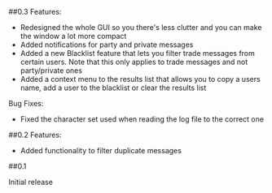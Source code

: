 ##0.3
Features:
- Redesigned the whole GUI so you there's less clutter and you can make the window a lot more compact
- Added notifications for party and private messages
- Added a new Blacklist feature that lets you filter trade messages from certain users. Note that this only applies to trade messages and not party/private ones
- Added a context menu to the results list that allows you to copy a users name, add a user to the blacklist or clear the results list

Bug Fixes:
- Fixed the character set used when reading the log file to the correct one

##0.2
Features:
- Added functionality to filter duplicate messages

##0.1

Initial release